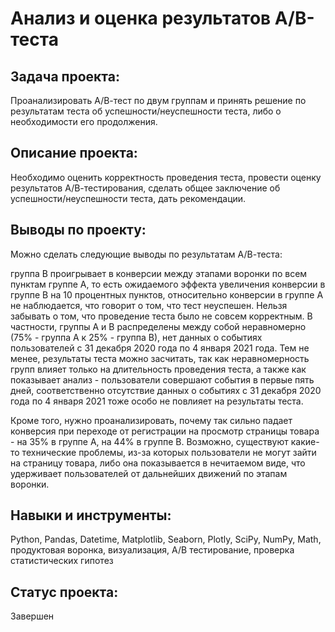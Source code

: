 # Анализ и оценка результатов А/В-теста

## Задача проекта:

Проанализировать А/В-тест по двум группам и принять решение по результатам теста об успешности/неуспешности теста, либо о необходимости его продолжения.

## Описание проекта:

Необходимо оценить корректность проведения теста, провести оценку результатов А/В-тестирования, сделать общее заключение об успешности/неуспешности теста, дать рекомендации.

## Выводы по проекту:

Можно сделать следующие выводы по результатам А/В-теста:

группа В проигрывает в конверсии между этапами воронки по всем пунктам группе А, то есть ожидаемого эффекта увеличения конверсии в группе В на 10 процентных пунктов, относительно конверсии в группе А не наблюдается, что говорит о том, что тест неуспешен.
Нельзя забывать о том, что проведение теста было не совсем корректным. В частности, группы А и В распределены между собой неравномерно (75% - группа А к 25% - группа В), нет данных о событиях пользователей с 31 декабря 2020 года по 4 января 2021 года. Тем не менее, результаты теста можно засчитать, так как неравномерность групп влияет только на длительность проведения теста, а также как показывает анализ - пользователи совершают события в первые пять дней, соответственно отсутствие данных о событиях с 31 декабря 2020 года по 4 января 2021 тоже особо не повлияет на результаты теста.

Кроме того, нужно проанализировать, почему так сильно падает конверсия при переходе от регистрации на просмотр страницы товара - на 35% в группе А, на 44% в группе В. Возможно, существуют какие-то технические проблемы, из-за которых пользователи не могут зайти на страницу товара, либо она показывается в нечитаемом виде, что удерживает пользователей от дальнейших движений по этапам воронки.

## Навыки и инструменты:

Python, Pandas, Datetime, Matplotlib, Seaborn, Plotly, SciPy, NumPy, Math, продуктовая воронка, визуализация, А/В тестирование, проверка статистических гипотез 

## Статус проекта:

Завершен
